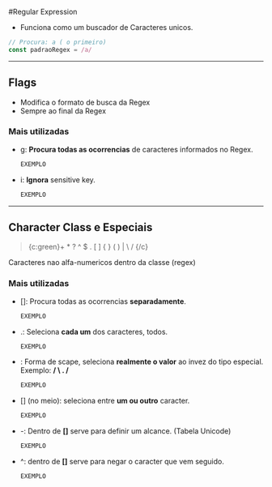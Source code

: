 #Regular Expression

 - Funciona como um buscador de Caracteres unicos.

```javascript
// Procura: a ( o primeiro)
const padraoRegex = /a/
```
---
## Flags

 - Modifica o formato de busca da Regex
 - Sempre ao final da Regex

 ### Mais utilizadas

  - g: **Procura todas as ocorrencias** de caracteres informados no Regex.  
    ```javascript
    EXEMPLO
    ```



  - i: **Ignora** sensitive key.  
    ```javascript
    EXEMPLO
    ```


---
## Character Class e Especiais

> {c:green}\+ * ? ^ $ . [ ] { } ( ) | \ / {/c}
 
 Caracteres nao alfa-numericos dentro da classe (regex)
 ### Mais utilizadas

  - []: Procura todas as ocorrencias **separadamente**.  
    ```javascript
    EXEMPLO
    ```


  - .: Seleciona **cada um** dos caracteres, todos.  
    ```javascript
    EXEMPLO
    ```


  - \: Forma de scape, seleciona **realmente o valor** ao invez do tipo especial. Exemplo: **/ \ . /** 
    ```javascript
    EXEMPLO
    ```

  - [] (no meio): seleciona entre **um ou outro** caracter. 
    ```javascript
    EXEMPLO
    ```

 - -: Dentro de **[]** serve para definir um alcance. (Tabela Unicode)
    ```javascript
    EXEMPLO
    ```

- ^: dentro de **[]** serve para negar o caracter que vem seguido.
    ```javascript
    EXEMPLO
    ```


